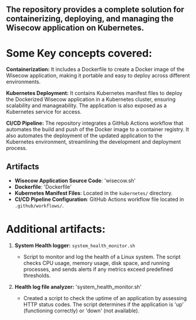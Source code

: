 ## The repository provides a complete solution for containerizing, deploying, and managing the Wisecow application on Kubernetes.

# Some Key concepts covered:
**Containerization:** It includes a Dockerfile to create a Docker image of the Wisecow application, making it portable and easy to deploy across different environments.

**Kubernetes Deployment:** It contains Kubernetes manifest files to deploy the Dockerized Wisecow application in a Kubernetes cluster, ensuring scalability and manageability. The application is also exposed as a Kubernetes service for access.

**CI/CD Pipeline:** The repository integrates a GitHub Actions workflow that automates the build and push of the Docker image to a container registry. It also automates the deployment of the updated application to the Kubernetes environment, streamlining the development and deployment process.

## Artifacts
- **Wisecow Application Source Code**: 'wisecow.sh'
- **Dockerfile**: 'Dockerfile'
- **Kubernetes Manifest Files**: Located in the `kubernetes/` directory.
- **CI/CD Pipeline Configuration**: GitHub Actions workflow file located in `.github/workflows/`.

# Additional artifacts:

1. **System Health logger:** `system_health_monitor.sh`
   - Script to monitor and log the health of a Linux system. The script checks CPU usage, memory usage, disk space, and running processes, and sends alerts if any metrics exceed predefined thresholds.

2. **Health log file analyzer:** 'system_health_monitor.sh'
   - Created a script to check the uptime of an application by assessing HTTP status codes. The script determines if the application is 'up' (functioning correctly) or 'down' (not available).

